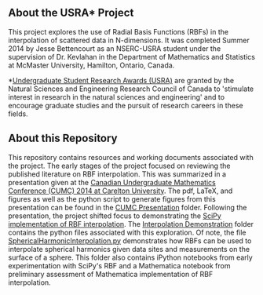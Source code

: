 ## About the USRA* Project
This project explores the use of Radial Basis Functions (RBFs) in the interpolation of scattered data in N-dimensions. It was completed Summer 2014 by Jesse Bettencourt as an NSERC-USRA student under the supervision of Dr. Kevlahan in the Department of Mathematics and Statistics at McMaster University, Hamilton, Ontario, Canada. 

*[Undergraduate Student Research Awards (USRA)](http://www.nserc-crsng.gc.ca/students-etudiants/ug-pc/usra-brpc_eng.asp) are granted by the Natural Sciences and Engineering Research Council of Canada to 'stimulate interest in research in the natural sciences and engineering' and to encourage graduate studies and the pursuit of research careers in these fields.

## About this Repository 
This repository contains resources and working documents associated with the project. The early stages of the project focused on reviewing the published literature on RBF interpolation. This was summarized in a presentation given at the [Canadian Undergraduate Mathematics Conference (CUMC) 2014 at Carelton University][1]. The pdf, LaTeX, and figures as well as the python script to generate figures from this presentation can be found in the [CUMC Presentation][2] folder. Following the presentation, the project shifted focus to demonstrating the [SciPy implementation of RBF interpolation][3]. The [Interpolation Demonstration][4] folder contains the python files associated with this exploration. Of note, the file [SphericalHarmonicInterpolation.py][5] demonstrates how RBFs can be used to interpolate spherical harmonics given data sites and measurements on the surface of a sphere. This folder also contains iPython notebooks from early experimentation with SciPy's RBF and a Mathematica notebook from preliminary assessment of Mathematica implementation of RBF interpolation. 


[1]: http://cumc.math.ca/2014/
[2]: https://raw.githubusercontent.com/jessebett/USRA/tree/master/CUMC%20Presentation
[3]: http://scipy.org/docs/scipy/reference/generated/scipy.interpolate.Rbf.html#scipy.interpolate.Rbf
[4]: https://raw.githubusercontent.com/jessebett/USRA/tree/master/Interpolation%20Demonstration
[5]: https://raw.githubusercontent.com/jessebett/USRA/master/Interpolation%20Demonstration/SphericalHarmonicInterpolation.py
